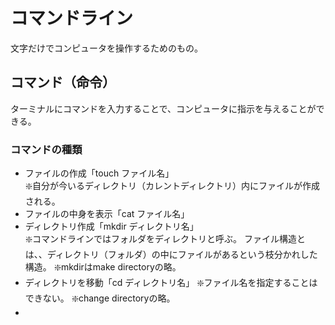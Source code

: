 # コマンドライン
文字だけでコンピュータを操作するためのもの。  
## コマンド（命令）
ターミナルにコマンドを入力することで、コンピュータに指示を与えることができる。  
### コマンドの種類
- ファイルの作成「touch ファイル名」  
  ❇️自分が今いるディレクトリ（カレントディレクトリ）内にファイルが作成される。
- ファイルの中身を表示「cat ファイル名」
- ディレクトリ作成「mkdir ディレクトリ名」  
  ❇️コマンドラインではフォルダをディレクトリと呼ぶ。 ファイル構造とは、、ディレクトリ（フォルダ）の中にファイルがあるという枝分かれした構造。 
  ❇️mkdirはmake directoryの略。
- ディレクトリを移動「cd ディレクトリ名」
  ❇️ファイル名を指定することはできない。
  ❇️change directoryの略。
- 
